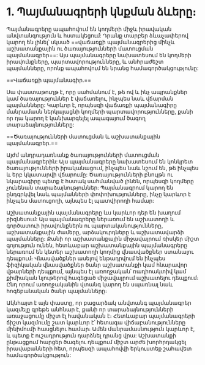 
# 1. Պայմանագրերի կնքման ձևերը։

Պայմանագրերը ապահովում են կողմերի միջև իրավական անվտանգություն և
հստակեցում: Դրանք տարբեր ձևաչափերով կարող են լինել՝ սկսած
==վաճառքի պայմանագրերից մինչև աշխատանքային ու ծառայությունների
մատուցման պայմանագրեր==: Այս պայմանագրերը նախատեսում են
կողմերի իրավունքները, պարտավորությունները, և անհրաժեշտ
պայմանները, որոնք ապահովում են նրանց համագործակցությունը:

==Վաճառքի պայմանագիր․==

Սա փաստաթուղթ է, որը սահմանում է, թե ով և ինչ ապրանքներ կամ ծառայություններ է վաճառելու, ինչպես նաև վճարման պայմանները: Կարևոր է, որպեսզի վաճառքի պայմանագիրը մանրամասն ներկայացնի կողմերի պարտավորությունները, քանի որ դա կարող է կանխարգելել ապագայում ծագող տարաձայնությունները:

==Ծառայությունների մատուցման և աշխատանքային պայմանագրեր․==

Այժմ անդրադառնանք ծառայությունների մատուցման պայմանագրերին:
Այս պայմանագրերը նախատեսում են կոնկրետ ծառայությունների
իրականացում, ինչպես նաև նշում են, թե ինչպես և երբ կկատարվի
վճարումը: Ծառայությունների բնույթն ու նկարագիրը պետք է հստակ
սահմանված լինեն, որպեսզի կողմերը չունենան տարաձայնություններ:
Պայմանագրում կարող են ընդգրկվել նաև պայմանների
փոփոխությունները, ինչը կարևոր է ինչպես մատուցողի, այնպես էլ
պատվիրողի համար:

Աշխատանքային պայմանագրերը ևս կարևոր դեր են խաղում բիզնեսում: Այս պայմանագրերը ներառում են աշխատողի և գործատուի իրավունքներն ու պարտականությունները, աշխատանքային ժամերը, արձակուրդները և աշխատավարձի պայմանները: Քանի որ աշխատանքային միջավայրում ռիսկեր միշտ գոյություն ունեն, հետևաբար աշխատանքային պայմանագրերը ներառում են կետեր աշխատողի կողմից վնասվածքներ ստանալու դեպքում։ Վնասվածքներ ասելով ենթադրվում են ինչպես ֆիզիկական վնասվածքներ ծանր աշխատանքի կամ հնարավոր վթարների դեպքում, այնպես էլ առողջական՝ ռադիոակտիվ կամ քիմիական նյութերով հագեցած միջավայրում աշխատելու դեպքում։ Ընդ որում առողջականին վտանգ կարող են սպառնալ նաև հոգեբանական ծանր պայմանները։

Ակնհայտ է այն փաստը, որ բացարձակ անվտանգ պայմանագրեր կազմելը գրեթե անհնար է, քանի որ տարաձայնությունների առաջացումը միշտ էլ հավանական է։ Հետևաբար պայմանագրերի ճիշտ կազմումը շատ կարևոր է՝ հետագա վիճաբանությունները մինիմումի հասցնելու համար։ Ամեն մանրամասնություն կարևոր է, և պետք է ուշադրություն դարձնել դրանց վրա: Աշխատանքի ընթացքում հարցեր ծագելու դեպքում միշտ արժե խորհրդակցել իրավաբանների հետ, որպեսզի ապահովվի երկուստեք շահավետ համագործակցություն: